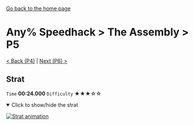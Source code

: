 [Go back to the home page](https://github.com/Doublevil/scbspeedrun)

# Any% Speedhack > The Assembly > P5

[< Back (P4)](https://github.com/Doublevil/scbspeedrun/blob/main/levels/any_sh/P/P4.md) | [Next (P6) >](https://github.com/Doublevil/scbspeedrun/blob/main/levels/any_sh/P/P6.md)

## Strat

`Time` **00:24.000** `Difficulty` ★★★☆☆
<details open>
  <summary>Click to show/hide the strat</summary>

  [![Strat animation](https://github.com/Doublevil/scbspeedrun/blob/main/media/levels/P/P5_Strat.webp)](https://github.com/Doublevil/scbspeedrun/blob/main/media/levels/P/P5_Strat.mp4?raw=true)
</details>
